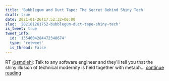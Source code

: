 ```yaml
---
title: 'Bubblegum and Duct Tape: The Secret Behind Shiny Tech'
draft: true
date: 2021-01-26T17:52:32+00:00
slug: '202101261752-bubblegum-duct-tape-shiny-tech'
is_tweet: true
tweet_info:
  id: '1354004284472348674'
  type: 'retweet'
  is_thread: False
---
```




RT [@smdiehl](https://x.com/smdiehl): Talk to any software engineer and they'll tell you that the shiny illusion of technical modernity is held together with metaph… [continue reading](https://x.com/sytelus/status/1354004284472348674)
